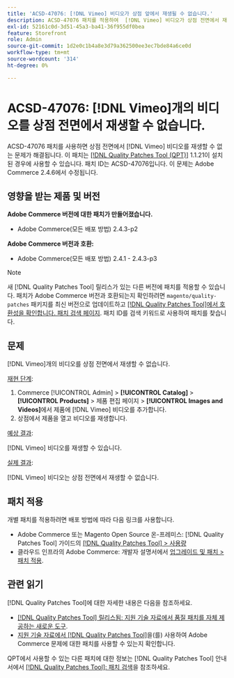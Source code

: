 ```yaml
---
title: 'ACSD-47076: [!DNL Vimeo] 비디오가 상점 앞에서 재생될 수 없습니다.'
description: ACSD-47076 패치를 적용하여  [!DNL Vimeo] 비디오가 상점 전면에서 재생될 수 없는 Adobe Commerce 문제를 해결합니다.
exl-id: 52161c0d-3d51-45a3-ba41-36f955df0bea
feature: Storefront
role: Admin
source-git-commit: 1d2e0c1b4a8e3d79a362500ee3ec7bde84a6ce0d
workflow-type: tm+mt
source-wordcount: '314'
ht-degree: 0%

---
```


# ACSD-47076: [!DNL Vimeo]개의 비디오를 상점 전면에서 재생할 수 없습니다.

ACSD-47076 패치를 사용하면 상점 전면에서 [!DNL Vimeo] 비디오를 재생할 수 없는 문제가 해결됩니다. 이 패치는 [[!DNL Quality Patches Tool (QPT)]](/help/announcements/adobe-commerce-announcements/magento-quality-patches-released-new-tool-to-self-serve-quality-patches.md) 1.1.21이 설치된 경우에 사용할 수 있습니다. 패치 ID는 ACSD-47076입니다. 이 문제는 Adobe Commerce 2.4.6에서 수정됩니다.

## 영향을 받는 제품 및 버전

**Adobe Commerce 버전에 대한 패치가 만들어졌습니다.**

* Adobe Commerce(모든 배포 방법) 2.4.3-p2

**Adobe Commerce 버전과 호환:**

* Adobe Commerce(모든 배포 방법) 2.4.1 - 2.4.3-p3

>[!NOTE]
>
>새 [!DNL Quality Patches Tool] 릴리스가 있는 다른 버전에 패치를 적용할 수 있습니다. 패치가 Adobe Commerce 버전과 호환되는지 확인하려면 `magento/quality-patches` 패키지를 최신 버전으로 업데이트하고 [[!DNL Quality Patches Tool]에서 호환성을 확인합니다. 패치 검색 페이지](https://experienceleague.adobe.com/tools/commerce-quality-patches/index.html). 패치 ID를 검색 키워드로 사용하여 패치를 찾습니다.

## 문제

[!DNL Vimeo]개의 비디오를 상점 전면에서 재생할 수 없습니다.

<u>재현 단계</u>:

1. Commerce [!UICONTROL Admin] > **[!UICONTROL Catalog]** > **[!UICONTROL Products]** > 제품 편집 페이지 > **[!UICONTROL Images and Videos]**&#x200B;에서 제품에 [!DNL Vimeo] 비디오를 추가합니다.
1. 상점에서 제품을 열고 비디오를 재생합니다.

<u>예상 결과</u>:

[!DNL Vimeo] 비디오를 재생할 수 있습니다.

<u>실제 결과</u>:

[!DNL Vimeo] 비디오는 상점 전면에서 재생할 수 없습니다.

## 패치 적용

개별 패치를 적용하려면 배포 방법에 따라 다음 링크를 사용합니다.

* Adobe Commerce 또는 Magento Open Source 온-프레미스: [!DNL Quality Patches Tool] 가이드의 [[!DNL Quality Patches Tool] > 사용량](https://experienceleague.adobe.com/docs/commerce-operations/tools/quality-patches-tool/usage.html)
* 클라우드 인프라의 Adobe Commerce: 개발자 설명서에서 [업그레이드 및 패치 > 패치 적용](https://devdocs.magento.com/cloud/project/project-patch.html).

## 관련 읽기

[!DNL Quality Patches Tool]에 대한 자세한 내용은 다음을 참조하세요.

* [[!DNL Quality Patches Tool] 릴리스됨: 지원 기술 자료에서 품질 패치를 자체 제공하는 새로운 도구](/help/announcements/adobe-commerce-announcements/magento-quality-patches-released-new-tool-to-self-serve-quality-patches.md).
* [지원 기술 자료에서  [!DNL Quality Patches Tool]](/help/support-tools/patches-available-in-qpt-tool/check-patch-for-magento-issue-with-magento-quality-patches.md)을(를) 사용하여 Adobe Commerce 문제에 대한 패치를 사용할 수 있는지 확인합니다.

QPT에서 사용할 수 있는 다른 패치에 대한 정보는 [!DNL Quality Patches Tool] 안내서에서 [[!DNL Quality Patches Tool]: 패치 검색](https://experienceleague.adobe.com/tools/commerce-quality-patches/index.html)을 참조하세요.
